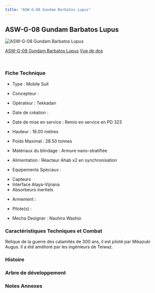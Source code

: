 ```yaml
---
title: "ASW-G-08 Gundam Barbatos Lupus"
---
```


ASW-G-08 Gundam Barbatos Lupus
------------------------------



![ASW-G-08 Gundam Barbatos Lupus](/images/stories/saga/g-tekketsu-s2/mechas/asw-g-08-gundam-barbatos-lupus.png)

[ASW-G-08 Gundam Barbatos Lupus](javascript:change_image_m('images/stories/saga/g-tekketsu-s2/mechas/asw-g-08-gundam-barbatos-lupus.png');)
[Vue de dos](javascript:change_image_m('images/stories/saga/g-tekketsu-s2/mechas/asw-g-08-gundam-barbatos-lupus-dos.png');)

 

### Fiche Technique


- Type : Mobile Suit
  
- Concepteur : 
  
- Opérateur : Tekkadan
  
- Date de création : 
  
- Date de mise en service : Remis en service en PD 323
  
- Hauteur : 18.00 mètres
  
- Poids Maximal : 28.50 tonnes
  
- Matériaux du blindage : Armure nano-stratifiée
  
- Alimentation : Réacteur Ahab x2 en synchronisation
  
- Equipements Spéciaux :


* Capteurs
* Interface Alaya-Vijnana
* Absorbeurs inertiels


- Armement :




- Pilote(s) : 





- Mecha Designer : Naohiro Washio


### Caractéristiques Techniques et Combat


Relique de la guerre des calamités de 300 ans, il est piloté par Mikazuki Augus. Il a été amélioré par les ingénieurs de Teiwaz.


### Histoire


### Arbre de développement


### Notes Annexes


